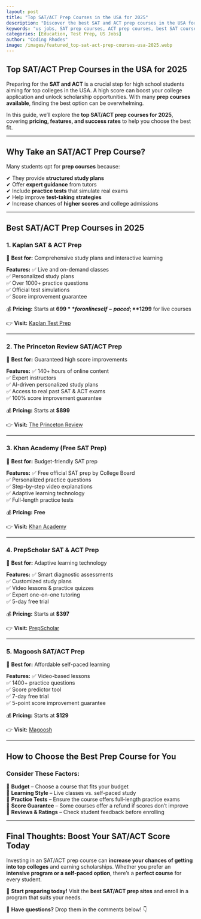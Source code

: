 ```yaml
---
layout: post
title: "Top SAT/ACT Prep Courses in the USA for 2025"
description: "Discover the best SAT and ACT prep courses in the USA for 2025. Compare online and in-person options to boost your test scores and college admissions chances."
keywords: "us jobs, SAT prep courses, ACT prep courses, best SAT courses, online SAT prep, college admissions USA, SAT ACT tutoring"
categories: [Education, Test Prep, US Jobs]
author: "Coding Rhodes"
image: /images/featured_top-sat-act-prep-courses-usa-2025.webp
---
```


## **Top SAT/ACT Prep Courses in the USA for 2025**

Preparing for the **SAT and ACT** is a crucial step for high school students aiming for top colleges in the USA. A high score can boost your college application and unlock scholarship opportunities. With many **prep courses available**, finding the best option can be overwhelming.

In this guide, we’ll explore the **top SAT/ACT prep courses for 2025**, covering **pricing, features, and success rates** to help you choose the best fit.

---

## **Why Take an SAT/ACT Prep Course?**

Many students opt for **prep courses** because:

✔ They provide **structured study plans** \
✔ Offer **expert guidance** from tutors \
✔ Include **practice tests** that simulate real exams \
✔ Help improve **test-taking strategies** \
✔ Increase chances of **higher scores** and college admissions 

---

## **Best SAT/ACT Prep Courses in 2025**

### **1. Kaplan SAT & ACT Prep**
📌 **Best for:** Comprehensive study plans and interactive learning

**Features:**
✅ Live and on-demand classes \
✅ Personalized study plans \
✅ Over 1000+ practice questions \
✅ Official test simulations \
✅ Score improvement guarantee 

💰 **Pricing:** Starts at **$699** for online self-paced; **$1299** for live courses

👉 **Visit:** [Kaplan Test Prep](https://www.kaptest.com)

---

### **2. The Princeton Review SAT/ACT Prep**
📌 **Best for:** Guaranteed high score improvements

**Features:**
✅ 140+ hours of online content \
✅ Expert instructors \
✅ AI-driven personalized study plans \
✅ Access to real past SAT & ACT exams \
✅ 100% score improvement guarantee 

💰 **Pricing:** Starts at **$899**

👉 **Visit:** [The Princeton Review](https://www.princetonreview.com)

---

### **3. Khan Academy (Free SAT Prep)**
📌 **Best for:** Budget-friendly SAT prep

**Features:**
✅ Free official SAT prep by College Board \
✅ Personalized practice questions \
✅ Step-by-step video explanations \
✅ Adaptive learning technology \
✅ Full-length practice tests 

💰 **Pricing:** **Free**

👉 **Visit:** [Khan Academy](https://www.khanacademy.org/sat)

---

### **4. PrepScholar SAT & ACT Prep**
📌 **Best for:** Adaptive learning technology

**Features:**
✅ Smart diagnostic assessments \
✅ Customized study plans \
✅ Video lessons & practice quizzes \
✅ Expert one-on-one tutoring \
✅ 5-day free trial 

💰 **Pricing:** Starts at **$397**

👉 **Visit:** [PrepScholar](https://www.prepscholar.com)

---

### **5. Magoosh SAT/ACT Prep**
📌 **Best for:** Affordable self-paced learning

**Features:**
✅ Video-based lessons \
✅ 1400+ practice questions \
✅ Score predictor tool \
✅ 7-day free trial \
✅ 5-point score improvement guarantee 

💰 **Pricing:** Starts at **$129**

👉 **Visit:** [Magoosh](https://www.magoosh.com)

---

## **How to Choose the Best Prep Course for You**

### Consider These Factors:
📌 **Budget** – Choose a course that fits your budget \
📌 **Learning Style** – Live classes vs. self-paced study \
📌 **Practice Tests** – Ensure the course offers full-length practice exams \
📌 **Score Guarantee** – Some courses offer a refund if scores don’t improve \
📌 **Reviews & Ratings** – Check student feedback before enrolling 

---

## **Final Thoughts: Boost Your SAT/ACT Score Today**

Investing in an SAT/ACT prep course can **increase your chances of getting into top colleges** and earning scholarships. Whether you prefer an **intensive program or a self-paced option**, there’s a **perfect course** for every student.

🚀 **Start preparing today!** Visit the **best SAT/ACT prep sites** and enroll in a program that suits your needs.

💬 **Have questions?** Drop them in the comments below! 👇

